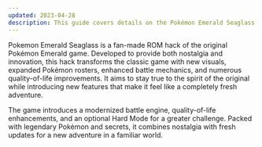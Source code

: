 ```yaml
---
updated: 2023-04-28
description: This guide covers details on the Pokémon Emerald Seaglass ROM Hack <b>Emerald Seaglass</b> Nuzlockes. It details some of the game's unique features, lists available Pokémon, the number of encounters, and detailed overviews of all Boss battles.
---
```


Pokemon Emerald Seaglass is a fan-made ROM hack of the original Pokémon Emerald game. Developed to provide both nostalgia and innovation, this hack transforms the classic game with new visuals, expanded Pokémon rosters, enhanced battle mechanics, and numerous quality-of-life improvements. It aims to stay true to the spirit of the original while introducing new features that make it feel like a completely fresh adventure.


The game introduces a modernized battle engine, quality-of-life enhancements, and an optional Hard Mode for a greater challenge. Packed with legendary Pokémon and secrets, it combines nostalgia with fresh updates for a new adventure in a familiar world.
